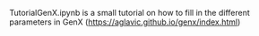 TutorialGenX.ipynb is a small tutorial on how to fill in the different parameters in GenX (https://aglavic.github.io/genx/index.html)
